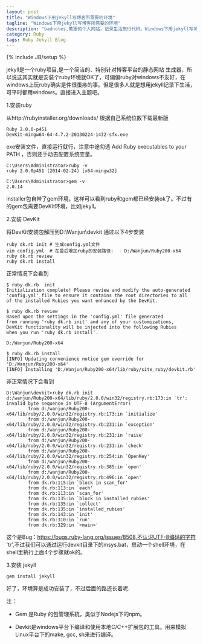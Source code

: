 ```yaml
---
layout: post
title: "Windows下用jekyll写博客所需要的环境"
tagline: "Windows下用jekyll写博客所需要的环境"
description: "badnotes,萬軍的个人网站，记录生活旅行代码。Windows下用jekyll写博客所需要的环境。"
category: Ruby
tags: Ruby Jekyll Blog
---
```

{% include JB/setup %}


jekyll是一个ruby项目,是一个简洁的、特别针对博客平台的静态网站 生成器，所以说这其实就是安装个ruby环境就OK了，可偏偏ruby对windows不友好，在windows上玩ruby确实是件很蛋疼的事。但是很多人就是想用jekyll记录下生活，可平时都用windows。直接进入主题吧。

1.安装ruby

从http://rubyinstaller.org/downloads/ 根据自己系统位数下载最新版

	Ruby 2.0.0-p451
	DevKit-mingw64-64-4.7.2-20130224-1432-sfx.exe

exe安装文件，直接运行就行，注意中途勾选 Add Ruby executables to your PATH ，否则还手动去配置系统变量。

	C:\Users\Administrator>ruby -v
	ruby 2.0.0p451 (2014-02-24) [x64-mingw32]

	C:\Users\Administrator>gem -v
	2.0.14

installer包自带了gem环境，这样可以看到ruby和gem都已经安装ok了。不过有的gem包需要DevKit环境，比如jekyll。

2.安装 DevKit

将DevKit安装包解压到D:\Wanjun\devkit
通过以下4步安装

	ruby dk.rb init # 生成config.yml文件
	vim config.yml  # 在最后增加ruby的安装路径:  - D:/Wanjun/Ruby200-x64
	ruby dk.rb review
	ruby dk.rb install

正常情况下会看到

	$ ruby dk.rb  init
	Initialization complete! Please review and modify the auto-generated
	'config.yml' file to ensure it contains the root directories to all
	of the installed Rubies you want enhanced by the DevKit.

	$ ruby dk.rb review
	Based upon the settings in the 'config.yml' file generated
	from running 'ruby dk.rb init' and any of your customizations,
	DevKit functionality will be injected into the following Rubies
	when you run 'ruby dk.rb install'.

	D:/Wanjun/Ruby200-x64

	$ ruby dk.rb install
	[INFO] Updating convenience notice gem override for 'D:/Wanjun/Ruby200-x64'
	[INFO] Installing 'D:/Wanjun/Ruby200-x64/lib/ruby/site_ruby/devkit.rb'

非正常情况下会看到

	D:\Wanjun\devkit>ruby dk.rb init
	d:/wanjun/Ruby200-x64/lib/ruby/2.0.0/win32/registry.rb:173:in `tr': invalid byte sequence in UTF-8 (ArgumentError)
	        from d:/wanjun/Ruby200-x64/lib/ruby/2.0.0/win32/registry.rb:173:in `initialize'
	        from d:/wanjun/Ruby200-x64/lib/ruby/2.0.0/win32/registry.rb:231:in `exception'
	        from d:/wanjun/Ruby200-x64/lib/ruby/2.0.0/win32/registry.rb:231:in `raise'
	        from d:/wanjun/Ruby200-x64/lib/ruby/2.0.0/win32/registry.rb:231:in `check'
	        from d:/wanjun/Ruby200-x64/lib/ruby/2.0.0/win32/registry.rb:254:in `OpenKey'
	        from d:/wanjun/Ruby200-x64/lib/ruby/2.0.0/win32/registry.rb:385:in `open'
	        from d:/wanjun/Ruby200-x64/lib/ruby/2.0.0/win32/registry.rb:496:in `open'
	        from dk.rb:115:in `block in scan_for'
	        from dk.rb:113:in `each'
	        from dk.rb:113:in `scan_for'
	        from dk.rb:135:in `block in installed_rubies'
	        from dk.rb:135:in `collect'
	        from dk.rb:135:in `installed_rubies'
	        from dk.rb:143:in `init'
	        from dk.rb:310:in `run'
	        from dk.rb:329:in `<main>'

这个是Bug：https://bugs.ruby-lang.org/issues/8508,不认识UTF-8编码的字符 'tr',不过我们可以通过运行devkit目录下的msys.bat，启动一个shell环境，在shell里执行上面4个步骤就ok的。


3.安装 jekyll

	gem install jekyll

好了，环境算是成功安装了，不过后面的路还长着呢.

注：

* Gem 是Ruby 的包管理系統，类似于Nodejs下的npm。

* Devkit是windows平台下编译和使用本地C/C++扩展包的工具。用来模拟Linux平台下的make, gcc, sh来进行编译。